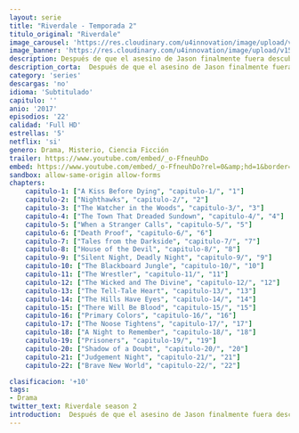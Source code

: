 ```yaml
---
layout: serie
title: "Riverdale - Temporada 2"
titulo_original: "Riverdale"
image_carousel: 'https://res.cloudinary.com/u4innovation/image/upload/v1565235821/riverdale2-poster-min_b2bevr.jpg'
image_banner: 'https://res.cloudinary.com/u4innovation/image/upload/v1565152608/maxresdefault-min_vy9nnj.jpg'
description: Después de que el asesino de Jason finalmente fuera descubierto, otro terrible crimen ocurrió y las vidas de Archie, Jughead, Betty y Veronica no volverán a ser las mismas. Después de lo ocurrido con Fred Andrews, Archie empieza a desconfiar de todo aquel que le rodea, incluso sus amigos. Jughead se acerca más a sus raíces, especialmente después de conocer a Toni Topaz. Betty se enfrenta a sus mayores miedos y a su propia oscuridad. Y Veronica debe enfrentarse a su padre, Hiram Lodge, quien con su plan llamado SoDale amenaza con cambiar Riverdale para siempre.
description_corta:  Después de que el asesino de Jason finalmente fuera descubierto, otro terrible crimen ocurrió y las vidas de Archie, Jughead, Betty y Veronica no volverán a ser las mismas. Después de lo ocurrido con Fred Andrews, Archie empieza a desconfiar de todo aquel que le rodea, incluso sus...
category: 'series'
descargas: 'no'
idioma: 'Subtitulado'
capitulo: ''
anio: '2017'
episodios: '22'
calidad: 'Full HD'
estrellas: '5'
netflix: 'si'
genero: Drama, Misterio, Ciencia Ficción
trailer: https://www.youtube.com/embed/_o-FfneuhDo
embed: https://www.youtube.com/embed/_o-FfneuhDo?rel=0&amp;hd=1&border=0&wmode=opaque&enablejsapi=1&modestbranding=1&controls=1&showinfo=1
sandbox: allow-same-origin allow-forms 
chapters:
    capitulo-1: ["A Kiss Before Dying", "capitulo-1/", "1"]
    capitulo-2: ["Nighthawks", "capitulo-2/", "2"]
    capitulo-3: ["The Watcher in the Woods", "capitulo-3/", "3"]
    capitulo-4: ["The Town That Dreaded Sundown", "capitulo-4/", "4"]
    capitulo-5: ["When a Stranger Calls", "capitulo-5/", "5"]
    capitulo-6: ["Death Proof", "capitulo-6/", "6"]
    capitulo-7: ["Tales from the Darkside", "capitulo-7/", "7"]
    capitulo-8: ["House of the Devil", "capitulo-8/", "8"]
    capitulo-9: ["Silent Night, Deadly Night", "capitulo-9/", "9"]
    capitulo-10: ["The Blackboard Jungle", "capitulo-10/", "10"]
    capitulo-11: ["The Wrestler", "capitulo-11/", "11"]
    capitulo-12: ["The Wicked and The Divine", "capitulo-12/", "12"]
    capitulo-13: ["The Tell-Tale Heart", "capitulo-13/", "13"]
    capitulo-14: ["The Hills Have Eyes", "capitulo-14/", "14"]
    capitulo-15: ["There Will Be Blood", "capitulo-15/", "15"]
    capitulo-16: ["Primary Colors", "capitulo-16/", "16"]
    capitulo-17: ["The Noose Tightens", "capitulo-17/", "17"]
    capitulo-18: ["A Night to Remember", "capitulo-18/", "18"]
    capitulo-19: ["Prisoners", "capitulo-19/", "19"]
    capitulo-20: ["Shadow of a Doubt", "capitulo-20/", "20"]
    capitulo-21: ["Judgement Night", "capitulo-21/", "21"]
    capitulo-22: ["Brave New World", "capitulo-22/", "22"]

clasificacion: '+10'
tags:
- Drama
twitter_text: Riverdale season 2
introduction:  Después de que el asesino de Jason finalmente fuera descubierto, otro terrible crimen ocurrió y las vidas de Archie, Jughead, Betty y Veronica no volverán a ser las mismas. Después de lo ocurrido con Fred Andrews, Archie empieza a desconfiar de todo aquel que le rodea, incluso sus
---
```












